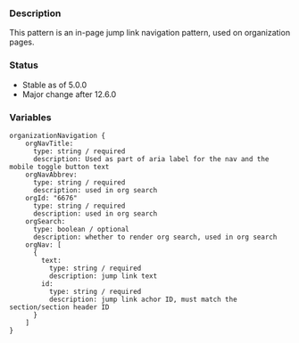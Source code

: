 ### Description
This pattern is an in-page jump link navigation pattern, used on organization pages.

### Status
* Stable as of 5.0.0
* Major change after 12.6.0

### Variables
~~~
organizationNavigation {
    orgNavTitle: 
      type: string / required
      description: Used as part of aria label for the nav and the mobile toggle button text 
    orgNavAbbrev:
      type: string / required
      description: used in org search
    orgId: "6676"
      type: string / required
      description: used in org search
    orgSearch: 
      type: boolean / optional
      description: whether to render org search, used in org search
    orgNav: [
      {
        text:
          type: string / required
          description: jump link text
        id: 
          type: string / required
          description: jump link achor ID, must match the section/section header ID
      }
    ]
}



